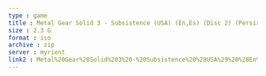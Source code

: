 ```yaml
---
type : game
title : Metal Gear Solid 3 - Subsistence (USA) (En,Es) (Disc 2) (Persistence)
size : 2.3 G
format : iso
archive : zip
server : myrient
link2 : Metal%20Gear%20Solid%203%20-%20Subsistence%20%28USA%29%20%28En%2CEs%29%20%28Disc%202%29%20%28Persistence%29
---
```

